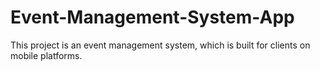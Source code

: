 # Event-Management-System-App
This project is an event management system, which is built for clients on mobile platforms.
